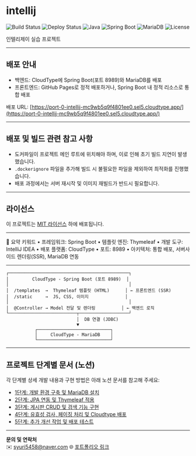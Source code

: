 # intellij

![Build Status](https://img.shields.io/badge/build-passing-brightgreen)
![Deploy Status](https://img.shields.io/badge/deploy-success-blue)
![Java](https://img.shields.io/badge/Java-17-orange)
![Spring Boot](https://img.shields.io/badge/SpringBoot-2.7-green)
![MariaDB](https://img.shields.io/badge/MariaDB-10.6-blue)
![License](https://img.shields.io/badge/license-MIT-blue)

인텔리제이 실습 프로젝트

---

## 배포 안내

-	백엔드: CloudType에 Spring Boot(포트 8989)와 MariaDB를 배포
-	프론트엔드: GitHub Pages로 정적 배포하거나, Spring Boot 내 정적 리소스로 통합 배포


배포 URL: [https://port-0-intellij-mc9wb5q9f4801ee0.sel5.cloudtype.app/](https://port-0-intellij-mc9wb5q9f4801ee0.sel5.cloudtype.app/)

---



## 배포 및 빌드 관련 참고 사항

- 도커파일이 프로젝트 메인 루트에 위치해야 하며, 이로 인해 초기 빌드 지연이 발생했습니다.  
- `.dockerignore` 파일을 추가해 빌드 시 불필요한 파일을 제외하여 최적화를 진행했습니다.  
- 배포 과정에서는 서버 재시작 및 이미지 재빌드가 반드시 필요합니다.

---

## 라이선스

이 프로젝트는 [MIT 라이선스](./LICENSE) 하에 배포됩니다.

---

📌 요약 키워드
	•	프레임워크: Spring Boot
	•	템플릿 엔진: Thymeleaf
	•	개발 도구: IntelliJ IDEA
	•	배포 플랫폼: CloudType
	•	포트: 8989
	•	아키텍처: 통합 배포, 서버사이드 렌더링(SSR), MariaDB 연동


---

```
┌──────────────────────────────────────────────┐
│         CloudType - Spring Boot (포트 8989)  │
│                                              │
│  /templates  →  Thymeleaf 템플릿 (HTML)      │ ← 프론트엔드 (SSR)
│  /static     →  JS, CSS, 이미지              │
│                                              │
│  @Controller → Model 전달 및 렌더링          │ ← 백엔드 로직
└──────────────────────────┬───────────────────┘
                           │  DB 연결 (JDBC)
                           ▼
           ┌────────────────────────────┐
           │     CloudType - MariaDB    │
           └────────────────────────────┘
```

---

## 프로젝트 단계별 문서 (노션)

각 단계별 상세 개발 내용과 구현 방법은 아래 노션 문서를 참고해 주세요:

- [1단계: 개발 환경 구축 및 MariaDB 설치](https://iridescent-breakfast-50b.notion.site/2025-06-18-21675f0fde6c80768360cc0422164162?source=copy_link)  
- [2단계: JPA 연동 및 Thymeleaf 적용](https://iridescent-breakfast-50b.notion.site/2025-06-19-21775f0fde6c80e298a7dc4070bcb8e3?source=copy_link)  
- [3단계: 게시판 CRUD 및 검색 기능 구현](https://iridescent-breakfast-50b.notion.site/2025-06-20-21875f0fde6c807aa61fcc540e768fd1?source=copy_link)  
- [4단계: 유효성 검사, 페이징 처리 및 Cloudtype 배포](https://iridescent-breakfast-50b.notion.site/2025-06-23-21b75f0fde6c80b88fe1dc9327527fbb?source=copy_link)  
- [5단계: 추가 개선 작업 및 배포 테스트](https://iridescent-breakfast-50b.notion.site/2025-06-24-21b75f0fde6c805592e2ea345fa591c3?source=copy_link)  

---

**문의 및 연락처**  
✉️ syuri5458@naver.com 
🌐 [포트폴리오 링크](https://yuriportfolio.com)
